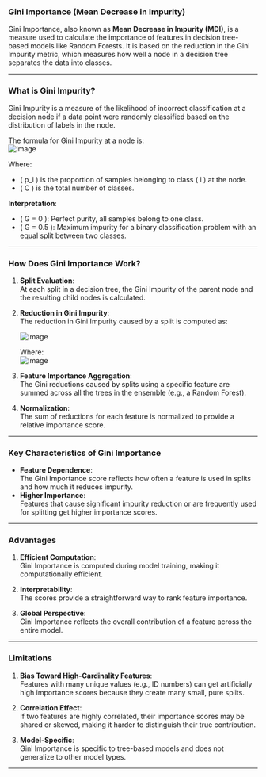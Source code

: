 ### **Gini Importance (Mean Decrease in Impurity)**  

Gini Importance, also known as **Mean Decrease in Impurity (MDI)**, is a measure used to calculate the importance of features in decision tree-based models like Random Forests. It is based on the reduction in the Gini Impurity metric, which measures how well a node in a decision tree separates the data into classes.  

---

### **What is Gini Impurity?**  
Gini Impurity is a measure of the likelihood of incorrect classification at a decision node if a data point were randomly classified based on the distribution of labels in the node.  

The formula for Gini Impurity at a node is:  
  ![image](https://github.com/user-attachments/assets/0f47b608-f1bd-4ec7-a857-580016cadd1c)

Where:  
- \( p_i \) is the proportion of samples belonging to class \( i \) at the node.  
- \( C \) is the total number of classes.  

**Interpretation**:  
- \( G = 0 \): Perfect purity, all samples belong to one class.  
- \( G = 0.5 \): Maximum impurity for a binary classification problem with an equal split between two classes.  

---

### **How Does Gini Importance Work?**  

1. **Split Evaluation**:  
   At each split in a decision tree, the Gini Impurity of the parent node and the resulting child nodes is calculated.  

2. **Reduction in Gini Impurity**:  
   The reduction in Gini Impurity caused by a split is computed as:  
   
   ![image](https://github.com/user-attachments/assets/561fcb40-8fcf-44cc-ab9c-507833426b79)

    
   Where:  
  ![image](https://github.com/user-attachments/assets/b857e1b9-09fe-4d5a-b0cc-27098c63dbfd)
 

3. **Feature Importance Aggregation**:  
   The Gini reductions caused by splits using a specific feature are summed across all the trees in the ensemble (e.g., a Random Forest).  

4. **Normalization**:  
   The sum of reductions for each feature is normalized to provide a relative importance score.  

---

### **Key Characteristics of Gini Importance**  

- **Feature Dependence**:  
  The Gini Importance score reflects how often a feature is used in splits and how much it reduces impurity.  
- **Higher Importance**:  
  Features that cause significant impurity reduction or are frequently used for splitting get higher importance scores.  

---

### **Advantages**  

1. **Efficient Computation**:  
   Gini Importance is computed during model training, making it computationally efficient.  
   
2. **Interpretability**:  
   The scores provide a straightforward way to rank feature importance.  

3. **Global Perspective**:  
   Gini Importance reflects the overall contribution of a feature across the entire model.  

---

### **Limitations**  

1. **Bias Toward High-Cardinality Features**:  
   Features with many unique values (e.g., ID numbers) can get artificially high importance scores because they create many small, pure splits.  

2. **Correlation Effect**:  
   If two features are highly correlated, their importance scores may be shared or skewed, making it harder to distinguish their true contribution.  

3. **Model-Specific**:  
   Gini Importance is specific to tree-based models and does not generalize to other model types.  

---

